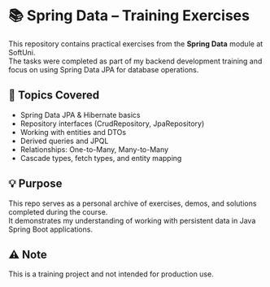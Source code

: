 # 📚 Spring Data – Training Exercises

This repository contains practical exercises from the **Spring Data** module at SoftUni.  
The tasks were completed as part of my backend development training and focus on using Spring Data JPA for database operations.

## 📝 Topics Covered

- Spring Data JPA & Hibernate basics  
- Repository interfaces (CrudRepository, JpaRepository)  
- Working with entities and DTOs  
- Derived queries and JPQL  
- Relationships: One-to-Many, Many-to-Many  
- Cascade types, fetch types, and entity mapping

## 💡 Purpose

This repo serves as a personal archive of exercises, demos, and solutions completed during the course.  
It demonstrates my understanding of working with persistent data in Java Spring Boot applications.

## ⚠️ Note

This is a training project and not intended for production use.

